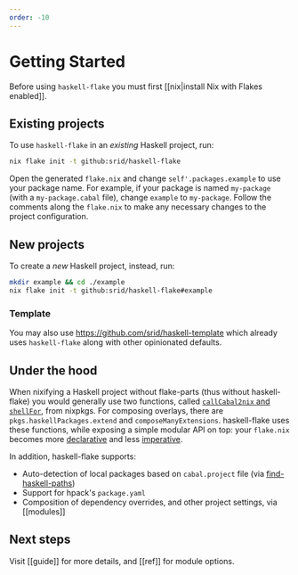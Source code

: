 ```yaml
---
order: -10
---
```


# Getting Started

Before using `haskell-flake` you must first [[nix|install Nix with Flakes enabled]].

## Existing projects

To use `haskell-flake` in an *existing* Haskell project, run:

```sh
nix flake init -t github:srid/haskell-flake
```

Open the generated `flake.nix` and change `self'.packages.example` to use your package name. For example, if your package is named `my-package` (with a `my-package.cabal` file), change `example` to `my-package`. Follow the comments along the `flake.nix` to make any necessary changes to the project configuration.

## New projects

To create a *new* Haskell project, instead, run:

```sh
mkdir example && cd ./example
nix flake init -t github:srid/haskell-flake#example
```

### Template

You may also use https://github.com/srid/haskell-template which already uses `haskell-flake` along with other opinionated defaults.

## Under the hood

When nixifying a Haskell project without flake-parts (thus without haskell-flake) you would generally use two functions, called [`callCabal2nix` and `shellFor`](https://github.com/srid/haskell-multi-nix/blob/nixpkgs/flake.nix), from nixpkgs. For composing overlays, there are `pkgs.haskellPackages.extend` and `composeManyExtensions`. haskell-flake uses these functions, while exposing a simple modular API on top: your `flake.nix` becomes more [declarative](https://github.com/srid/haskell-template/blob/304fb5a1adfb25c7691febc15911b588a364a5f7/flake.nix#L27-L39) and less [imperative](https://github.com/srid/haskell-template/blob/3fc6858830ecee3d2fe1dfe9a8bfa2047cf561ac/flake.nix#L20-L79).

In addition, haskell-flake supports:

- Auto-detection of local packages based on `cabal.project` file (via [find-haskell-paths](https://github.com/srid/haskell-flake/tree/master/nix/find-haskell-paths))
- Support for hpack's `package.yaml`
- Composition of dependency overrides, and other project settings, via [[modules]]

## Next steps

Visit [[guide]] for more details, and [[ref]] for module options.